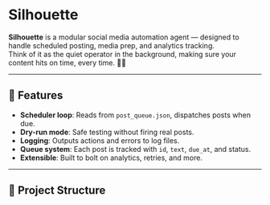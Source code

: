 # Silhouette

**Silhouette** is a modular social media automation agent — designed to handle scheduled posting, media prep, and analytics tracking.  
Think of it as the quiet operator in the background, making sure your content hits on time, every time. 🤖✨

---

## 🚀 Features
- **Scheduler loop**: Reads from `post_queue.json`, dispatches posts when due.  
- **Dry-run mode**: Safe testing without firing real posts.  
- **Logging**: Outputs actions and errors to log files.  
- **Queue system**: Each post is tracked with `id`, `text`, `due_at`, and status.  
- **Extensible**: Built to bolt on analytics, retries, and more.  

---

## 📂 Project Structure
